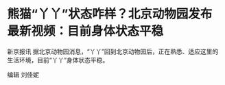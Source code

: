 

# 熊猫“丫丫”状态咋样？北京动物园发布最新视频：目前身体状态平稳

新京报讯 据北京动物园消息，“丫丫”回到北京动物园后，正在熟悉、适应这里的生活环境，目前“丫丫”身体状态平稳。

编辑 刘佳妮

